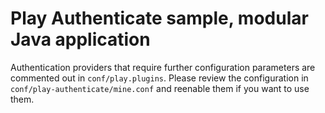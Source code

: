# Play Authenticate sample, modular Java application

Authentication providers that require further configuration parameters
are commented out in `conf/play.plugins`. Please review the configuration
in `conf/play-authenticate/mine.conf` and reenable them if you want to
use them.
